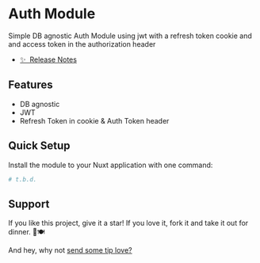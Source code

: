 # Auth Module

Simple DB agnostic Auth Module using jwt with a refresh token cookie and and access token in the authorization header

- [✨ &nbsp;Release Notes](/CHANGELOG.md)

## Features

<!-- Highlight some of the features your module provide here -->
- DB agnostic
- JWT
- Refresh Token in cookie & Auth Token header

## Quick Setup

Install the module to your Nuxt application with one command:

```bash
# t.b.d.
```

## Support

If you like this project, give it a star! If you love it, fork it and take it out for dinner. 🌟🍽️ 

And hey, why not [send some tip love?](https://thespielplatz.com/tip-jar)
